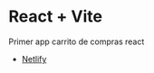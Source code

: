 # React + Vite

Primer app carrito de compras react

- [Netlify](https://react-carrito-comprasv1.netlify.app/)
